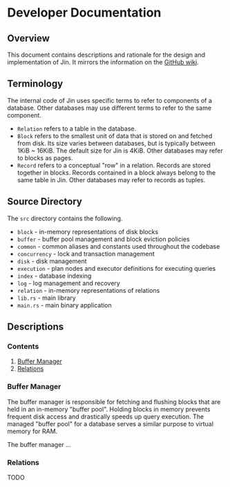 # Developer Documentation

## Overview
This document contains descriptions and rationale for the design and implementation of Jin. It 
mirrors the information on the [GitHub wiki](https://github.com/shoyo/jin/wiki/Developer-Documentation).

## Terminology
The internal code of Jin uses specific terms to refer to components of a database. Other 
databases may use different terms to refer to the same component.

* `Relation` refers to a table in the database.
* `Block` refers to the smallest unit of data that is stored on and fetched from disk. Its size 
  varies between databases, but is typically between 1KiB ~ 16KiB. The default size for Jin is 
  4KiB. Other databases may refer to blocks as pages.
* `Record` refers to a conceptual "row" in a relation. Records are stored together in blocks. 
  Records contained in a block always belong to the same table in Jin. Other databases may refer
  to records as tuples.

## Source Directory
The `src` directory contains the following.
* `block` - in-memory representations of disk blocks
* `buffer` - buffer pool management and block eviction policies
* `common` - common aliases and constants used throughout the codebase
* `concurrency` - lock and transaction management
* `disk` - disk management
* `execution` - plan nodes and executor definitions for executing queries
* `index` - database indexing
* `log` - log management and recovery
* `relation` - in-memory representations of relations
* `lib.rs` - main library 
* `main.rs` - main binary application

## Descriptions 

### Contents
1. [Buffer Manager](#buffer-manager)
2. [Relations](#relations)

### Buffer Manager
The buffer manager is responsible for fetching and flushing blocks that are held in an in-memory 
"buffer pool". Holding blocks in memory prevents frequent disk access and drastically speeds up
query execution. The managed "buffer pool" for a database serves a similar purpose to virtual
memory for RAM.

The buffer manager ...


### Relations
TODO